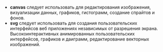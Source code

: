 - **canvas** следует использовать для редактирования изображения, визуализации данных, графиков, гистограмм, создание спрайтов и фонов.
- **svg** следует использовать для создания пользовательских интерфейсов веб приложениях независимых от разрешения экрана. Высокоинтерактивных анимированных пользовательских интерфейсов, графиков и даиграмм, редактирование векторных изображений.